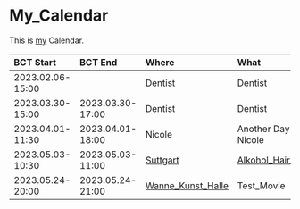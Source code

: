 # My_Calendar

This is [my](0.md) Calendar.

| BCT Start                                  | BCT End                       | Where                                 | What                          | 
| :------------------------------------------|:------------------------------|:--------------------------------------|:------------------------------|
| 2023.02.06-15:00                           |                               | Dentist                               | Dentist                       |
| 2023.03.30-15:00                           | 2023.03.30-17:00              | Dentist                               | Dentist                       |
| 2023.04.01-11:30                           | 2023.04.01-18:00              | Nicole                                | Another Day with Nicole       |
| 2023.05.03-10:30                           | 2023.05.03-11:00              | [Suttgart](140000011.md)                              | [Alkohol_Hair_Analysis](1000001004.md)         | <a id="10001"/>
| 2023.05.24-20:00                           | 2023.05.24-21:00              | [Wanne_Kunst_Halle](140100000.md)     | Test_Movie                    | <a id="10000"/>
